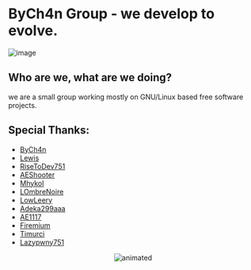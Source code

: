 # ByCh4n Group - we develop to evolve.
![image](https://user-images.githubusercontent.com/54551308/183921353-2d19c482-484e-48c8-8895-f613650d20fd.png)

##  Who are we, what are we doing?
we are a small group working mostly on GNU/Linux based free software projects.

## Special Thanks:
- [ByCh4n](https://github.com/ByCh4n)
- [Lewis](https://github.com/heyolewo)
- [RiseToDev751](https://github.com/RiseToDev751)
- [AEShooter](https://github.com/AEShooter)
- [MhykoI](https://github.com/mhykoI)
- [LOmbreNoire](https://github.com/LOmbreNoire)
- [LowLeery](https://github.com/LowLeery)
- [Adeka299aaa](https://github.com/adeka299aaa)
- [AE1117](https://github.com/AE1117)
- [Firemium](https://github.com/Firemium)
- [Timurci](https://github.com/timurci)
- [Lazypwny751](https://github.com/lazypwny751)

<p align="center">
  <img src="https://user-images.githubusercontent.com/54551308/184007864-6319e526-4b27-48cc-b912-49d18ccb35fc.gif" alt="animated"/>
</p>
